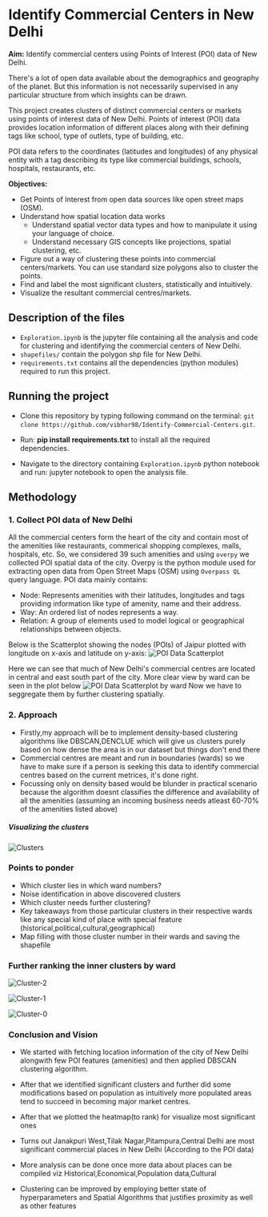 # Identify Commercial Centers in New Delhi

**Aim:** Identify commercial centers using Points of Interest (POI) data of New Delhi.

There's a lot of open data available about the demographics and geography of the planet. But this information is not necessarily supervised in any particular structure from which insights can be drawn.

This project creates clusters of distinct commercial centers or markets using points of interest data of New Delhi. Points of interest (POI) data provides location information of different places along with their defining tags like school, type of outlets, type of building, etc.

POI data refers to the coordinates (latitudes and longitudes) of any physical entity with a tag describing its type like commercial buildings, schools, hospitals, restaurants, etc.
 
**Objectives:**

* Get Points of Interest from open data sources like open street maps (OSM).
* Understand how spatial location data works
  * Understand spatial vector data types and how to manipulate it using your language of choice.
  * Understand necessary GIS concepts like projections, spatial clustering, etc.
* Figure out a way of clustering these points into commercial centers/markets. You can use standard size polygons also to cluster the points.
* Find and label the most significant clusters, statistically and intuitively. 
* Visualize the resultant commercial centres/markets.

## Description of the files
* `Exploration.ipynb` is the jupyter file containing all the analysis and code for clustering and identifying the commercial centers of New Delhi.
* `shapefiles/` contain the polygon shp file for New Delhi.
* `requirements.txt` contains all the dependencies (python modules) required to run this project.

## Running the project
* Clone this repository by typing following command on the terminal: `git clone https://github.com/vibhor98/Identify-Commercial-Centers.git`.

* Run: **pip install requirements.txt** to install all the required dependencies.

* Navigate to the directory containing `Exploration.ipynb` python notebook and run: jupyter notebook to open the analysis file.

## Methodology

### 1. Collect POI data of New Delhi
All the commercial centers form the heart of the city and contain most of the amenities like restaurants, commerical shopping complexes, malls, hospitals, etc. So, we considered 39 such amenities and using `overpy` we collected POI spatial data of the city. Overpy is the python module used for extracting open data from Open Street Maps (OSM) using `Overpass QL` query language. POI data mainly contains:
* Node: Represents amenities with their latitudes, longitudes and tags providing information like type of amenity, name and their address.
* Way: An ordered list of nodes represents a way.
* Relation: A group of elements used to model logical or geographical relationships between objects.

Below is the Scatterplot showing the nodes (POIs) of Jaipur plotted with longitude on x-axis and latitude on y-axis:
![POI Data Scatterplot](https://github.com/theAayushbajaj/Identifying_commercial_centres/blob/master/images/poi_map.png)

Here we can see that much of New Delhi's commercial centres are located in central and east south part of the city.
More clear view by ward can be seen in the plot below
![POI Data Scatterplot by ward](https://github.com/theAayushbajaj/Identifying_commercial_centres/blob/master/images/poi_by_ward.png)
Now we have to seggregate them by further clustering spatially.

### 2. Approach
- Firstly,my approach will be to implement density-based clustering algorithms like DBSCAN,DENCLUE which will give us clusters purely based on how dense the area is in our dataset but things don't end there
- Commercial centres are meant and run in boundaries (wards) so we have to make sure if a person is seeking this data to identify commercial centres based on the current metrices, it's done right.
- Focussing only on density based would be blunder in practical scenario because the algorithm doesnt classifies the difference and availability of all the amenities (assuming an incoming business needs atleast 60-70% of the amenities listed above)

##### Visualizing the clusters
![Clusters](https://github.com/theAayushbajaj/Identifying_commercial_centres/blob/master/images/cluster_ward_scatter.png)

### Points to ponder

- Which cluster lies in which ward numbers?
- Noise identification in above discovered clusters
- Which cluster needs further clustering?
- Key takeaways from those particular clusters in their respective wards like any special kind of place with special feature (historical,political,cultural,geographical)
- Map filling with those cluster number in their wards and saving the shapefile

### Further ranking the inner clusters by ward
![Cluster-2](https://github.com/theAayushbajaj/Identifying_commercial_centres/blob/master/images/cluster-2.png)

![Cluster-1](https://github.com/theAayushbajaj/Identifying_commercial_centres/blob/master/images/cluster-1.png)

![Cluster-0](https://github.com/theAayushbajaj/Identifying_commercial_centres/blob/master/images/cluster-0.png)

### Conclusion and Vision

- We started with fetching location information of the city of New Delhi alongwith few POI features (amenities) and then applied DBSCAN clustering algorithm.
- After that we identified significant clusters and further did some modifications based on population as intuitively more populated areas tend to succeed in becoming major market centres.
- After that we plotted the heatmap(to rank) for visualize most significant ones

- Turns out Janakpuri West,Tilak Nagar,Pitampura,Central Delhi are most significant commercial places in New Delhi (According to the POI data)

- More analysis can be done once more data about places can be compiled viz Historical,Economical,Population data,Cultural
- Clustering can be improved by employing better state of hyperparameters and Spatial Algorithms that justifies proximity as well as other features
